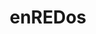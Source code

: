 ---
layout: page
title: enREDos
description: Análisis de redes sociales de comedias del Siglo de Oro
img: assets/img/proyectos/enredos.png
importance: 1
category: personal
---